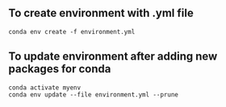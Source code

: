 

## To create environment with .yml file

```
conda env create -f environment.yml
```

## To update environment after adding new packages for conda

```
conda activate myenv
conda env update --file environment.yml --prune
```
